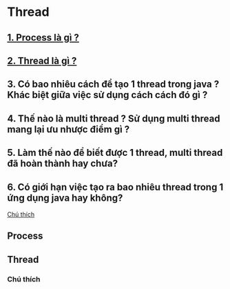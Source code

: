 # Thread

## [1. Process là gì ?](#process)   
## [2. Thread là gì ?](#thread)
## 3. Có bao nhiêu cách để tạo 1 thread trong java ? Khác biệt giữa việc sử dụng cách cách đó gì ?
## 4. Thế nào là multi thread ? Sử dụng multi thread mang lại ưu nhược điểm gì ?
## 5. Làm thế nào để biết được 1 thread, multi thread đã hoàn thành hay chưa?
## 6. Có giới hạn việc tạo ra bao nhiêu thread trong 1 ứng dụng java hay không?

[Chú thích](#chú-thích)
## Process
## Thread
### Chú thích


